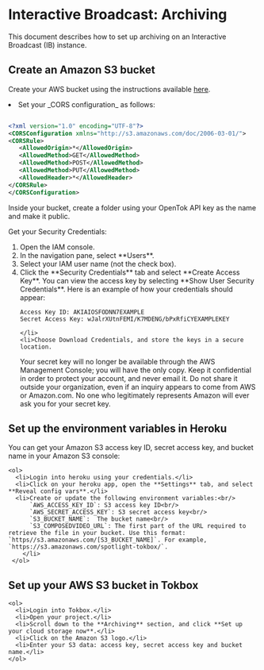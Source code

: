 # Interactive Broadcast: Archiving

This document describes how to set up archiving on an Interactive Broadcast (IB) instance.

## Create an Amazon S3 bucket

Create your AWS bucket using the instructions available <a href="http://docs.aws.amazon.com/AmazonS3/latest/gsg/CreatingABucket.html">here</a>.</li>
 <li>Set your _CORS configuration_ as follows:

```xml

<?xml version="1.0" encoding="UTF-8"?>
<CORSConfiguration xmlns="http://s3.amazonaws.com/doc/2006-03-01/">
<CORSRule>
   <AllowedOrigin>*</AllowedOrigin>
   <AllowedMethod>GET</AllowedMethod>
   <AllowedMethod>POST</AllowedMethod>
   <AllowedMethod>PUT</AllowedMethod>
   <AllowedHeader>*</AllowedHeader>
</CORSRule>
</CORSConfiguration>
```
Inside your bucket, create a folder using your OpenTok API key as the name and make it public.

Get your Security Credentials:
<ol>
     <li>Open the IAM console.</li>
     <li>In the navigation pane, select **Users**.</li>
     <li>Select your IAM user name (not the check box).</li>
     <li>Click the **Security Credentials** tab and select **Create Access Key**. You can view the access key by selecting **Show User Security Credentials**. Here is an example of how your credentials should appear:

```
Access Key ID: AKIAIOSFODNN7EXAMPLE
Secret Access Key: wJalrXUtnFEMI/K7MDENG/bPxRfiCYEXAMPLEKEY
```
    </li>
    <li>Choose Download Credentials, and store the keys in a secure location.
Your secret key will no longer be available through the AWS Management Console; you will have the only copy. Keep it confidential in order to protect your account, and never email it. Do not share it outside your organization, even if an inquiry appears to come from AWS or Amazon.com. No one who legitimately represents Amazon will ever ask you for your secret key.</li>
</ol>


## Set up the environment variables in Heroku

You can get your Amazon S3 access key ID, secret access key, and bucket name in your Amazon S3 console:

    <ol>
      <li>Login into heroku using your credentials.</li>
      <li>Click on your heroku app, open the **Settings** tab, and select **Reveal config vars**.</li>
      <li>Create or update the following environment variables:<br/>
          `AWS_ACCESS_KEY_ID`: S3 access key ID<br/>
          `AWS_SECRET_ACCESS_KEY`: S3 secret access key<br/>
          `S3_BUCKET_NAME`:  The bucket name<br/>
          `S3_COMPOSEDVIDEO_URL`: The first part of the URL required to retrieve the file in your bucket. Use this format: `https//s3.amazonaws.com/[S3_BUCKET_NAME]`. For example, `https://s3.amazonaws.com/spotlight-tokbox/`.
        </li>
     </ol>

## Set up your AWS S3 bucket in Tokbox

    <ol>
      <li>Login into Tokbox.</li>
      <li>Open your project.</li>
      <li>Scroll down to the **Archiving** section, and click **Set up your cloud storage now**.</li>
      <li>Click on the Amazon S3 logo.</li>
      <li>Enter your S3 data: access key, secret access key and bucket name.</li>
    </ol>
